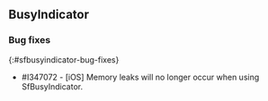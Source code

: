 ## BusyIndicator

### Bug fixes
{:#sfbusyindicator-bug-fixes}

* \#I347072 - [iOS] Memory leaks will no longer occur when using SfBusyIndicator.